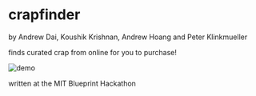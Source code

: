 crapfinder
==========

by Andrew Dai, Koushik Krishnan, Andrew Hoang and Peter Klinkmueller

finds curated crap from online for you to purchase!

![demo](https://raw.github.com/BunsenMcDubbs/crapfinder/master/img/photo%204.JPG)

written at the MIT Blueprint Hackathon
